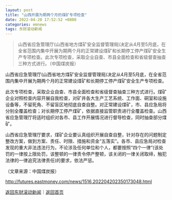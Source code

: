 ```yaml
---
layout: post
title: "山西开展为期两个月的煤矿专项检查"
date: 2022-04-20 17:52:52 +0800
categories: emnews
tags: 东财滚动新闻
---
```

> 山西省应急管理厅(山西省地方煤矿安全监督管理局)决定从4月至5月底，在全省范围内集中开展为期两个月的正常建设煤矿和长期停工停产煤矿安全生产专项检查。此次专项检查，采取企业自查、市县全面检查和省级督查抽查三种方式进行。（中国煤炭报）

<p>山西省应急管理厅(山西省地方煤矿安全监督管理局)决定从4月至5月底，在全省范围内集中开展为期两个月的正常建设煤矿和长期停工停产煤矿安全生产专项检查。</p><p>此次专项检查，采取企业自查、市县全面检查和省级督查抽查三种方式进行。煤矿企业对照检查内容开展自我检查，对矿井各大生产工艺系统、工作面、硐室和设施设备等，不留死角、不留盲区地彻底自查自整。对正常建设煤矿，市、县应急局将分别全覆盖检查；对长期停工停产煤矿，依据直接监管职责进行全覆盖检查。山西省应急管理厅将适时组织对各市、县工作开展情况进行督导检查，同时抽查部分煤矿。</p><p>山西省应急管理厅要求，煤矿企业要认真组织开展自查自整，针对存在的问题制定整改方案，做到方案、责任、时限、措施和资金“五落实”。各市、县应急局对检查发现的重大非法违法行为，不论涉及任何单位和个人，都要按照“四个一律”(该处罚的一律按上限处罚，该整顿的一律责令停产整顿，该关闭的一律关闭取缔，触犯法律的一律追究法律责任)的要求，依法严惩。</p><p class="em_media">（文章来源：中国煤炭报）</p>

<http://futures.eastmoney.com/news/1516,202204202350173048.html>

[返回东财滚动新闻](//finews.withounder.com/emnews/)｜[返回首页](//finews.withounder.com/)